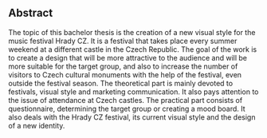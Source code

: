 ## Abstract

The topic of this bachelor thesis is the creation of a new visual style for the music festival Hrady CZ. It is a festival that takes place every summer weekend at a different castle in the Czech Republic. The goal of the work is to create a design that will be more attractive to the audience and will be more suitable for the target group, and also to increase the number of visitors to Czech cultural monuments with the help of the festival, even outside the festival season.
The theoretical part is mainly devoted to festivals, visual style and marketing communication. It also pays attention to the issue of attendance at Czech castles.
The practical part consists of questionnaire, determining the target group or creating a mood board. It also deals with the Hrady CZ festival, its current visual style and the design of a new identity.
